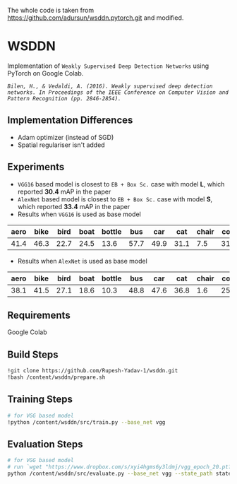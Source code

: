 The whole code is taken from https://github.com/adursun/wsddn.pytorch.git and modified.

# WSDDN

Implementation of `Weakly Supervised Deep Detection Networks` using PyTorch on Google Colab.

_`Bilen, H., & Vedaldi, A. (2016). Weakly supervised deep detection networks. In Proceedings of the IEEE Conference on Computer Vision and Pattern Recognition (pp. 2846-2854).`_

## Implementation Differences

- Adam optimizer (instead of SGD)
- Spatial regulariser isn't added

## Experiments

- `VGG16` based model is closest to `EB + Box Sc.` case with model **L**, which reported **30.4** mAP in the paper
- `AlexNet` based model is closest to `EB + Box Sc.` case with model **S**, which reported **33.4** mAP in the paper
- Results when `VGG16` is used as base model

| aero | bike | bird | boat | bottle | bus  | car  | cat  | chair | cow  | table | dog  | horse | mbike | person | plant | sheep | sofa | train | tv   | mean     |
| ---- | ---- | ---- | ---- | ------ | ---- | ---- | ---- | ----- | ---- | ----- | ---- | ----- | ----- | ------ | ----- | ----- | ---- | ----- | ---- | -------- |
| 41.4 | 46.3 | 22.7 | 24.5 | 13.6   | 57.7 | 49.9 | 31.1 | 7.5   | 31.1 | 24.3  | 25.9 | 38.7  | 53.5  | 7.2    | 13.9  | 31.1  | 38.6 | 48.3  | 39.0 | **32.3** |

- Results when `AlexNet` is used as base model

| aero | bike | bird | boat | bottle | bus  | car  | cat  | chair | cow  | table | dog  | horse | mbike | person | plant | sheep | sofa | train | tv   | mean     |
| ---- | ---- | ---- | ---- | ------ | ---- | ---- | ---- | ----- | ---- | ----- | ---- | ----- | ----- | ------ | ----- | ----- | ---- | ----- | ---- | -------- |
| 38.1 | 41.5 | 27.1 | 18.6 | 10.3   | 48.8 | 47.6 | 36.8 | 1.6   | 25.9 | 28.5  | 30.4 | 39.7  | 46.8  | 15.1   | 12.4  | 28.3  | 32.4 | 44.2  | 44.8 | **30.9** |

## Requirements

Google Colab

## Build Steps

```bash
!git clone https://github.com/Rupesh-Yadav-1/wsddn.git
!bash /content/wsddn/prepare.sh
```

## Training Steps

```bash
# for VGG based model
!python /content/wsddn/src/train.py --base_net vgg
```

## Evaluation Steps

```bash
# for VGG based model
# run `wget "https://www.dropbox.com/s/xyi4hgms6y3ldmj/vgg_epoch_20.pt?dl=1" -P /content/wsddn/states/` to use pretrained weights
python /content/wsddn/src/evaluate.py --base_net vgg --state_path states/vgg_epoch_20.pt
```

